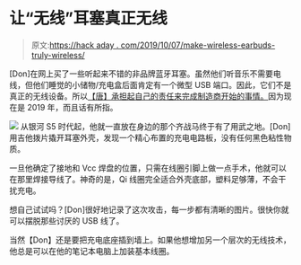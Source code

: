 # 让“无线”耳塞真正无线

> 原文:[https://hack aday . com/2019/10/07/make-wireless-earbuds-truly-wireless/](https://hackaday.com/2019/10/07/make-wireless-earbuds-truly-wireless/)

[Don]在网上买了一些听起来不错的非品牌蓝牙耳塞。虽然他们听音乐不需要电线，但他们睡觉的小储物/充电盒后面肯定有一个微型 USB 端口。因此，它们不是真正的无线设备。所以[【唐】承担起自己的责任来完成制造商开始的事情。](https://dhowdy.blogspot.com/2019/09/adding-qi-wireless-charging-to.html)因为现在是 2019 年，而且话有所指。

[![](../Images/1cae63b0b62ea8b57c25497699c10e64.png)](https://hackaday.com/wp-content/uploads/2019/09/qi-buds-detail.jpg) 从银河 S5 时代起，他就一直放在身边的那个齐战马终于有了用武之地。[Don]用吉他拨片撬开耳塞外壳，发现一个精心布置的充电电路板，没有任何黑色粘性物质。

一旦他确定了接地和 Vcc 焊盘的位置，只需在线圈引脚上做一点手术，他就可以在那里焊接导线了。神奇的是，Qi 线圈完全适合外壳底部，塑料足够薄，不会干扰充电。

想自己试试吗？[Don]很好地记录了这次攻击，每一步都有清晰的图片。很快你就可以摆脱那些讨厌的 USB 线了。

当然【Don】还是要把充电底座插到墙上。如果他想增加另一个层次的无线技术，他总是可以在他的笔记本电脑上加装基本线圈。